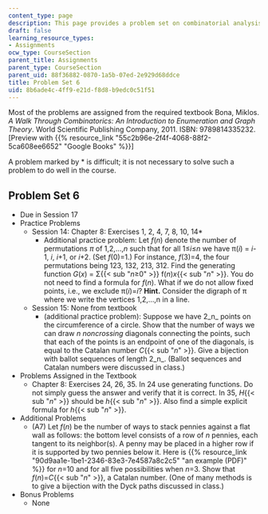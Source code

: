 ```yaml
---
content_type: page
description: This page provides a problem set on combinatorial analysis.
draft: false
learning_resource_types:
- Assignments
ocw_type: CourseSection
parent_title: Assignments
parent_type: CourseSection
parent_uid: 88f36882-0870-1a5b-07ed-2e929d68ddce
title: Problem Set 6
uid: 8b6ade4c-4ff9-e21d-f8d8-b9edc0c51f51
---
```

Most of the problems are assigned from the required textbook Bona, Miklos. *A Walk Through Combinatorics: An Introduction to Enumeration and Graph Theory*. World Scientific Publishing Company, 2011. ISBN: 9789814335232. \[Preview with {{% resource_link "55c2b96e-2f4f-4068-88f2-5ca608ee6652" "Google Books" %}}\]

A problem marked by \* is difficult; it is not necessary to solve such a problem to do well in the course.

## Problem Set 6

- Due in Session 17
- Practice Problems
    - Session 14: Chapter 8: Exercises 1, 2, 4, 7, 8, 10, 14\*
        - Additional practice problem: Let *f*(*n*) denote the number of permutations *π* of 1,2,…,*n* such that for all 1≤*i*≤*n* we have π(*i*) = *i*\-1, *i*, *i*+1, or *i*+2. (Set *f*(0)=1.) For instance, *f*(3)=4, the four permutations being 123, 132, 213, 312. Find the generating function *G*(*x*) = Σ{{< sub "_n_≥0" >}} f(*n*)*x*{{< sub "_n_" >}}. You do not need to find a formula for *f*(*n*). What if we do not allow fixed points, i.e., we exclude π(*i*)=*i*? **Hint.** Consider the digraph of π where we write the vertices 1,2,…,n in a line.
    - Session 15: None from textbook
        - (additional practice problem): Suppose we have 2\_n\_ points on the circumference of a circle. Show that the number of ways we can draw *n noncrossing* diagonals connecting the points, such that each of the points is an endpoint of one of the diagonals, is equal to the Catalan number *C*{{< sub "_n_" >}}. Give a bijection with ballot sequences of length 2\_n\_. (Ballot sequences and Catalan numbers were discussed in class.)
- Problems Assigned in the Textbook
    - Chapter 8: Exercises 24, 26, 35. In 24 use generating functions. Do not simply guess the answer and verify that it is correct. In 35, *H*{{< sub "_n_" >}} should be *h*{{< sub "_n_" >}}. Also find a simple explicit formula for *h*{{< sub "_n_" >}}.
- Additional Problems
    - (A7) Let *f*(*n*) be the number of ways to stack pennies against a flat wall as follows: the bottom level consists of a row of *n* pennies, each tangent to its neighbor(s). A penny may be placed in a higher row if it is supported by two pennies below it. Here is {{% resource_link "90d9aa1e-1be1-2346-83e3-7e4587a8c2c5" "an example (PDF)" %}} for *n*\=10 and for all five possibilities when *n*\=3. Show that *f*(*n*)=*C*{{< sub "_n_" >}}, a Catalan number. (One of many methods is to give a bijection with the Dyck paths discussed in class.)
- Bonus Problems
    - None